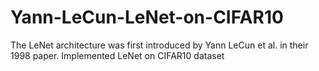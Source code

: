 # Yann-LeCun-LeNet-on-CIFAR10
The LeNet architecture was first introduced by Yann LeCun et al. in their 1998 paper. Implemented LeNet on CIFAR10 dataset
